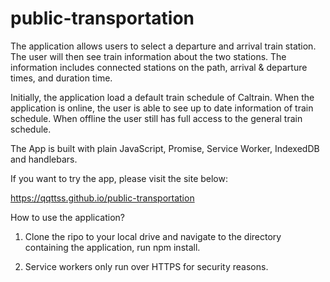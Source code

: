 # public-transportation

The application allows users to select a departure and arrival train station. The user will then see train information about the two stations. The information includes connected stations on the path, arrival & departure times, and duration time. 

Initially, the application load a default train schedule of Caltrain. When the application is online, the user is able to see up to date information of train schedule. When offline the user still has full access to the general train schedule.

The App is built with plain JavaScript, Promise, Service Worker, IndexedDB and handlebars.

If you want to try the app, please visit the site below:

https://qqttss.github.io/public-transportation

How to use the application?

1) Clone the ripo to your local drive and navigate to the directory containing the application, run npm install.

2) Service workers only run over HTTPS for security reasons.
